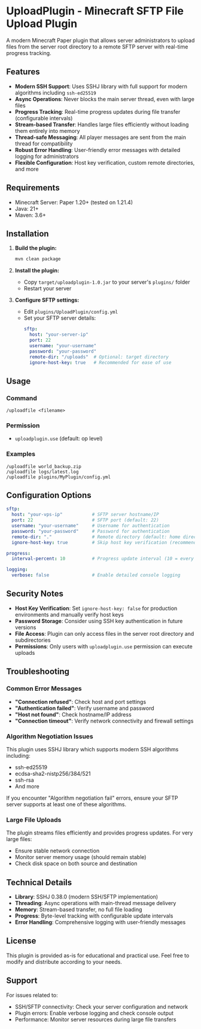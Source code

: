 # UploadPlugin - Minecraft SFTP File Upload Plugin

A modern Minecraft Paper plugin that allows server administrators to upload files from the server root directory to a remote SFTP server with real-time progress tracking.

## Features

- **Modern SSH Support**: Uses SSHJ library with full support for modern algorithms including `ssh-ed25519`
- **Async Operations**: Never blocks the main server thread, even with large files
- **Progress Tracking**: Real-time progress updates during file transfer (configurable intervals)
- **Stream-based Transfer**: Handles large files efficiently without loading them entirely into memory
- **Thread-safe Messaging**: All player messages are sent from the main thread for compatibility
- **Robust Error Handling**: User-friendly error messages with detailed logging for administrators
- **Flexible Configuration**: Host key verification, custom remote directories, and more

## Requirements

- Minecraft Server: Paper 1.20+ (tested on 1.21.4)
- Java: 21+
- Maven: 3.6+

## Installation

1. **Build the plugin:**
   ```bash
   mvn clean package
   ```

2. **Install the plugin:**
   - Copy `target/uploadplugin-1.0.jar` to your server's `plugins/` folder
   - Restart your server

3. **Configure SFTP settings:**
   - Edit `plugins/UploadPlugin/config.yml`
   - Set your SFTP server details:
     ```yaml
     sftp:
       host: "your-server-ip"
       port: 22
       username: "your-username"
       password: "your-password"
       remote-dir: "/uploads"  # Optional: target directory
       ignore-host-key: true   # Recommended for ease of use
     ```

## Usage

### Command
```
/uploadfile <filename>
```

### Permission
- `uploadplugin.use` (default: op level)

### Examples
```
/uploadfile world_backup.zip
/uploadfile logs/latest.log
/uploadfile plugins/MyPlugin/config.yml
```

## Configuration Options

```yaml
sftp:
  host: "your-vps-ip"           # SFTP server hostname/IP
  port: 22                      # SFTP port (default: 22)
  username: "your-username"     # Username for authentication
  password: "your-password"     # Password for authentication
  remote-dir: "."               # Remote directory (default: home directory)
  ignore-host-key: true         # Skip host key verification (recommended)

progress:
  interval-percent: 10          # Progress update interval (10 = every 10%)

logging:
  verbose: false                # Enable detailed console logging
```

## Security Notes

- **Host Key Verification**: Set `ignore-host-key: false` for production environments and manually verify host keys
- **Password Storage**: Consider using SSH key authentication in future versions
- **File Access**: Plugin can only access files in the server root directory and subdirectories
- **Permissions**: Only users with `uploadplugin.use` permission can execute uploads

## Troubleshooting

### Common Error Messages

- **"Connection refused"**: Check host and port settings
- **"Authentication failed"**: Verify username and password
- **"Host not found"**: Check hostname/IP address
- **"Connection timeout"**: Verify network connectivity and firewall settings

### Algorithm Negotiation Issues
This plugin uses SSHJ library which supports modern SSH algorithms including:
- ssh-ed25519
- ecdsa-sha2-nistp256/384/521
- ssh-rsa
- And more

If you encounter "Algorithm negotiation fail" errors, ensure your SFTP server supports at least one of these algorithms.

### Large File Uploads
The plugin streams files efficiently and provides progress updates. For very large files:
- Ensure stable network connection
- Monitor server memory usage (should remain stable)
- Check disk space on both source and destination

## Technical Details

- **Library**: SSHJ 0.38.0 (modern SSH/SFTP implementation)
- **Threading**: Async operations with main-thread message delivery
- **Memory**: Stream-based transfer, no full file loading
- **Progress**: Byte-level tracking with configurable update intervals
- **Error Handling**: Comprehensive logging with user-friendly messages

## License

This plugin is provided as-is for educational and practical use. Feel free to modify and distribute according to your needs.

## Support

For issues related to:
- SSH/SFTP connectivity: Check your server configuration and network
- Plugin errors: Enable verbose logging and check console output
- Performance: Monitor server resources during large file transfers